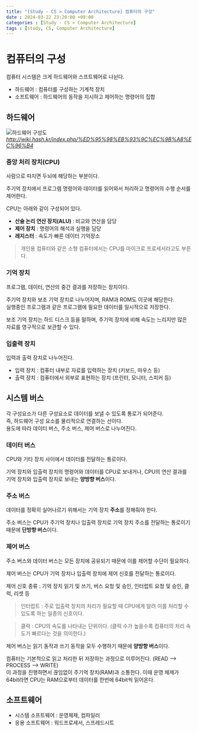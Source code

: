 ```yaml
---
title: "[Study - CS > Computer Architecture] 컴퓨터의 구성"
date : 2024-03-22 23:20:00 +09:00
categories : [Study - CS > Computer Architecture]
tags : [study, CS, Computer Architecture]
---
```


# 컴퓨터의 구성
컴퓨터 시스템은 크게 하드웨어와 스프트웨어로 나뉜다.
* 하드웨어 : 컴퓨터를 구성하는 기계적 장치
* 소프트웨어 : 하드웨어의 동작을 지시하고 제어하는 명령어의 집합

## 하드웨어
![하드웨어 구성도](https://drive.google.com/thumbnail?id=1BltUrXKYSmNwVnlXzq-WKSbGK9foCiWC&sz=w500)*http://wiki.hash.kr/index.php/%ED%95%98%EB%93%9C%EC%9B%A8%EC%96%B4*

### 중앙 처리 장치(CPU)
사람으로 따지면 두뇌에 해당하는 부분이다.   
   
주기억 장치에서 프로그램 명령어와 데이터를 읽어와서 처리하고 명령어의 수행 순서를 제어한다.   
   
CPU는 아래와 같이 구성되어 있다.
* **산술 논리 연산 장치(ALU)** : 비교와 연산을 담당
* **제어 장치** : 명령어의 해석과 실행을 담당
* **레지스터** : 속도가 빠른 데이터 기억장소

> 개인용 컴퓨터와 같은 소형 컴퓨터에서는 CPU를 마이크로 프로세서라고도 부른다.

### 기억 장치
프로그램, 데이터, 연산의 중간 결과를 저장하는 장치이다.   
   
주기억 장치와 보조 기억 장치로 나누어지며, RAM과 ROM도 이곳에 해당한다.   
실행중인 프로그램과 같은 프로그램에 필요한 데이터를 일시적으로 저장한다.   
   
보조 기억 장치는 하드 디스크 등을 말하며, 주기억 장치에 비해 속도는 느리지만 많은 자료를 영구적으로 보관할 수 있다.

### 입출력 장치
입력과 출력 장치로 나누어진다.   
   
* 입력 장치 : 컴퓨터 내부로 자료를 입력하는 장치 (키보드, 마우스 등)
* 출력 장치 : 컴퓨터에서 외부로 표현하는 장치 (프린터, 모니터, 스피커 등)

## 시스템 버스
각 구성요소가 다른 구성요소로 데이터를 보낼 수 있도록 통로가 되어준다.   
즉, 하드웨어 구성 요소를 물리적으로 연결하는 선이다.   
용도에 따라 데이터 버스, 주소 버스, 제어 버스로 나누어진다.

### 데이터 버스
CPU와 기타 장치 사이에서 데이터를 전달하는 통로이다.   
   
기억 장치와 입출력 장치의 명령어와 데이터를 CPU로 보내거나, CPU의 연산 결과를 기억 장치와 입출력 장치로 보내는 **양방향 버스**이다.

### 주소 버스
데이터를 정확히 실어나르기 위해서는 기억 장치 **주소**를 정해줘야 한다.   
   
주소 버스는 CPU가 주기억 장치나 입출력 장치로 기억 장치 주소를 전달하는 통로이기 때문에 **단방향 버스**이다.

### 제어 버스
주소 버스와 데이터 버스는 모든 장치에 공유되기 때문에 이를 제어할 수단이 필요하다.   
   
제어 버스는 CPU가 기억 장치나 입출력 장치에 제어 신호를 전달하는 통로이다.   
   
제어 신호 종류 : 기억 장치 읽기 및 쓰기, 버스 요청 및 승인, 인터럽트 요청 및 승인, 클럭, 리셋 등
> 인터럽트 : 주로 입출력 장치의 처리가 필요할 때 CPU에게 알려 이를 처리할 수 있도록 하는 일종의 신호이다.

> 클럭 : CPU의 속도를 나타내는 단위이다. (클럭 수가 높을수록 컴퓨터의 처리 속도가 빠르다는 것을 의미한다.)
   
제어 버스는 읽기 동작과 쓰기 동작을 모두 수행하기 때문에 **양방향 버스**이다.   
   
   
컴퓨터는 기본적으로 읽고 처리한 뒤 저장하는 과정으로 이루어진다. (READ --> PROCESS --> WRITE)   
이 과정을 진행하면서 끊임없이 주기억 장치(RAM)과 소통한다. 이때 운영 체제가 64bit라면 CPU는 RAM으로부터 데이터를 한번에 64bit씩 읽어온다.

## 소프트웨어
* 시스템 소프트웨어 : 운영체제, 컴파일러
* 응용 소프트웨어 : 워드프로세서, 스프레드시트


